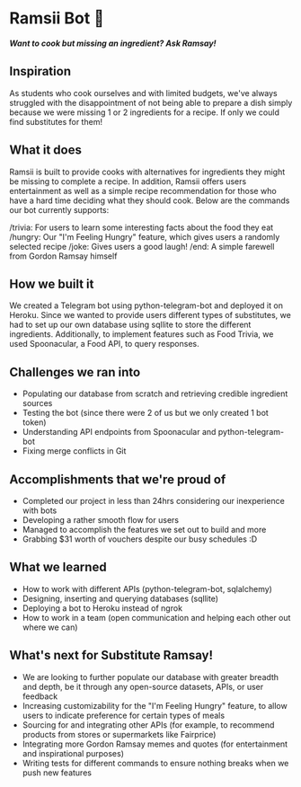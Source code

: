 # Ramsii Bot 👨‍

**_Want to cook but missing an ingredient? Ask Ramsay!_**

## Inspiration
As students who cook ourselves and with limited budgets, we've always struggled with the disappointment of not being able to prepare a dish simply because we were missing 1 or 2 ingredients for a recipe. If only we could find substitutes for them!

## What it does
Ramsii is built to provide cooks with alternatives for ingredients they might be missing to complete a recipe. In addition, Ramsii offers users entertainment as well as a simple recipe recommendation for those who have a hard time deciding what they should cook. Below are the commands our bot currently supports:

/trivia: For users to learn some interesting facts about the food they eat
/hungry: Our "I'm Feeling Hungry" feature, which gives users a randomly selected recipe
/joke: Gives users a good laugh!
/end: A simple farewell from Gordon Ramsay himself

## How we built it
We created a Telegram bot using python-telegram-bot and deployed it on Heroku. Since we wanted to provide users different types of substitutes, we had to set up our own database using sqllite to store the different ingredients. Additionally, to implement features such as Food Trivia, we used Spoonacular, a Food API, to query responses.

## Challenges we ran into
- Populating our database from scratch and retrieving credible ingredient sources
- Testing the bot (since there were 2 of us but we only created 1 bot token)
- Understanding API endpoints from Spoonacular and python-telegram-bot
- Fixing merge conflicts in Git

## Accomplishments that we're proud of
- Completed our project in less than 24hrs considering our inexperience with bots
- Developing a rather smooth flow for users
- Managed to accomplish the features we set out to build and more
- Grabbing $31 worth of vouchers despite our busy schedules :D

## What we learned
- How to work with different APIs (python-telegram-bot, sqlalchemy)
- Designing, inserting and querying databases (sqllite)
- Deploying a bot to Heroku instead of ngrok
- How to work in a team (open communication and helping each other out where we can)

## What's next for Substitute Ramsay!
- We are looking to further populate our database with greater breadth and depth, be it through any open-source datasets, APIs, or user feedback
- Increasing customizability for the "I'm Feeling Hungry" feature, to allow users to indicate preference for certain types of meals
- Sourcing for and integrating other APIs (for example, to recommend products from stores or supermarkets like Fairprice)
- Integrating more Gordon Ramsay memes and quotes (for entertainment and inspirational purposes)
- Writing tests for different commands to ensure nothing breaks when we push new features
